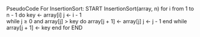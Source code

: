 PseudoCode For InsertionSort:
START
    InsertionSort(array, n)
        for i from 1 to n - 1 do
            key ← array[i]
            j ← i - 1            
            while j ≥ 0 and array[j] > key do
                array[j + 1] ← array[j]
                j ← j - 1
            end while            
            array[j + 1] ← key
        end for
END
